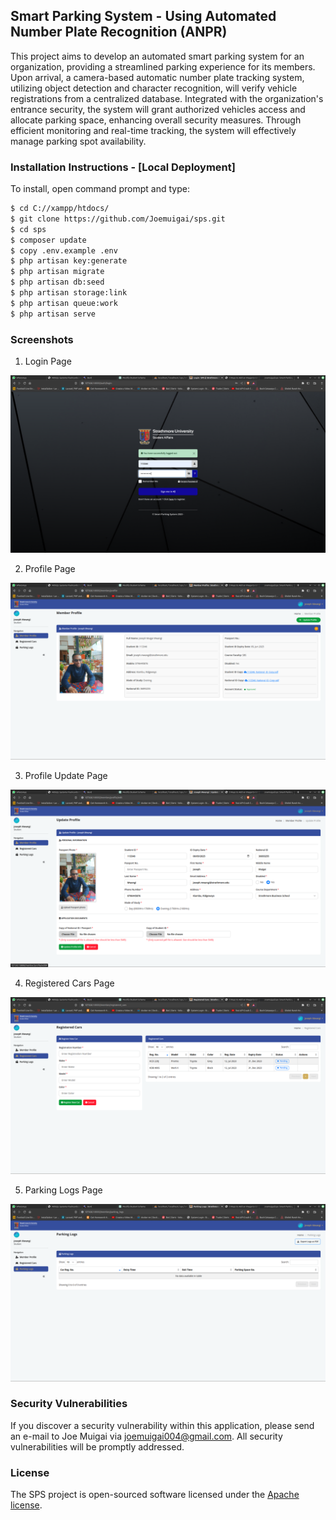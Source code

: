 ## Smart Parking System - Using Automated Number Plate Recognition (ANPR)

This project aims to develop an automated smart parking system for an organization, providing a streamlined parking experience for its members. Upon arrival, a camera-based automatic number plate tracking system, utilizing object detection and character recognition, will verify vehicle registrations from a centralized database. Integrated with the organization's entrance security, the system will grant authorized vehicles access and allocate parking space, enhancing overall security measures. Through efficient monitoring and real-time tracking, the system will effectively manage parking spot availability.

### Installation Instructions - [Local Deployment]

To install, open command prompt and type:

```bash
$ cd C://xampp/htdocs/
$ git clone https://github.com/Joemuigai/sps.git
$ cd sps
$ composer update
$ copy .env.example .env
$ php artisan key:generate
$ php artisan migrate
$ php artisan db:seed
$ php artisan storage:link
$ php artisan queue:work
$ php artisan serve
```

### Screenshots

1. Login Page

![Login Page](screenshots/login.png "Login Page")

2. Profile Page

![Profile Page](screenshots/profile.png "Profile Page")

3. Profile Update Page

![Profile Update  Page](screenshots/updateProfile.png "Profile Update  Page")

4. Registered Cars Page

![Registered Cars Page](screenshots/registeredCars.png "Registered Cars Page")

5. Parking Logs Page

![Parking Logs Page](screenshots/parkingLogs.png "Parking Logs Page")

### Security Vulnerabilities

If you discover a security vulnerability within this application, please send an e-mail to Joe Muigai via [joemuigai004@gmail.com](mailto:joemuigai004@gmail.com). All security vulnerabilities will be promptly addressed.

### License

The SPS project is open-sourced software licensed under the [Apache license](http://www.apache.org/licenses/).
